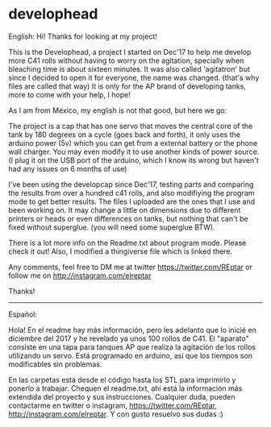 # develophead
English: 
Hi! Thanks for looking at my project!

This is the Develophead, a project I started on Dec'17 to help me develop more C41 rolls without having to worry on the agitation, specially when bleaching time is about sixteen minutes. It was also called 'agitatron' but since I decided to open it for everyone, the name was changed. (that's why files are called that way) It is only for the AP brand of developing tanks, more to come with your help, I hope!

As I am from México, my english is not that good, but here we go:

The project is a cap that has one servo that moves the central core of the tank by 180 degrees on a cycle (goes back and forth), it only uses the arduino power (5v) which you can get from a external battery or the phone wall charger. You may even modify it to use another kinds of power source. (I plug it on the USB port of the arduino, which I know its wrong but haven't had any issues on 6 months of use)

I've been using the developcap since Dec'17, testing parts and comparing the results from over a hundred c41 rolls, and also modifiying the program mode to get better results. The files I uploaded are the ones that I use and been working on. It may change a little on dimensions due to different printers or heads or even differences on tanks, but nothing that can't be fixed without superglue. (you will need some superglue BTW).

There is a lot more info on the Readme.txt about program mode. Please check it out! Also, I modified a thingiverse file which is linked there. 

Any comments, feel free to DM me at twitter https://twitter.com/REptar or follow me on http://instagram.com/elreptar

Thanks!


______

Español:

Hola! En el readme hay más información, pero les adelanto que lo inicié en diciembre del 2017 y he revelado ya unos 100 rollos de C41. El "aparato" consiste en una tapa para tanques AP que realiza la agitación de los rollos utilizando un servo. Está 
programado en arduino, así que los tiempos son modificables sin problemas. 

En las carpetas está desde el código hasta los STL para imprimirlo y ponerlo a trabajar. Chequen el readme.txt, ahí está la información más extendida del proyecto y sus instrucciones. Cualquier duda, pueden contactarme en twitter o instagram, https://twitter.com/REptar, http://instagram.com/elreptar. Y con gusto resuelvo sus dudas :) 
